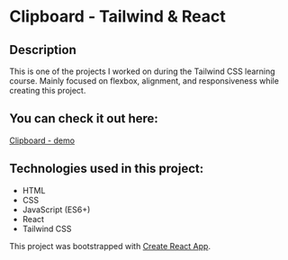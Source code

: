 # Clipboard - Tailwind & React

## Description

This is one of the projects I worked on during the Tailwind CSS learning course. Mainly focused on flexbox, alignment, and responsiveness while creating this project.

## You can check it out here:
[Clipboard - demo](https://saneckaa.github.io/clipboard-website-react-tailwind/)

## Technologies used in this project:
- HTML
- CSS
- JavaScript (ES6+)
- React
- Tailwind CSS

This project was bootstrapped with [Create React App](https://github.com/facebook/create-react-app).
